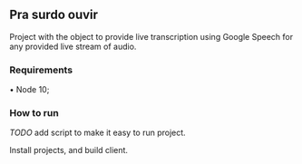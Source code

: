 ## Pra surdo ouvir

Project with the object to provide live transcription using Google Speech for any provided live stream of audio.

### Requirements

• Node 10;

### How to run

*TODO* add script to make it easy to run project.

Install projects, and build client.
